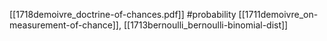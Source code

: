 [[1718demoivre_doctrine-of-chances.pdf]]
#probability
[[1711demoivre_on-measurement-of-chance]], [[1713bernoulli_bernoulli-binomial-dist]]

